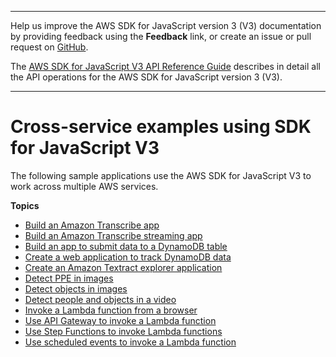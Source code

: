 --------

Help us improve the AWS SDK for JavaScript version 3 \(V3\) documentation by providing feedback using the **Feedback** link, or create an issue or pull request on [GitHub](https://github.com/awsdocs/aws-sdk-for-javascript-v3)\.

 The [AWS SDK for JavaScript V3 API Reference Guide](https://docs.aws.amazon.com/AWSJavaScriptSDK/v3/latest/index.html) describes in detail all the API operations for the AWS SDK for JavaScript version 3 \(V3\)\.

--------

# Cross\-service examples using SDK for JavaScript V3<a name="javascript_service_code_examples_cross_service"></a>

The following sample applications use the AWS SDK for JavaScript V3 to work across multiple AWS services\.

**Topics**
+ [Build an Amazon Transcribe app](cross_TranscriptionApp_javascript_topic.md)
+ [Build an Amazon Transcribe streaming app](cross_TranscriptionStreamingApp_javascript_topic.md)
+ [Build an app to submit data to a DynamoDB table](cross_SubmitDataApp_javascript_topic.md)
+ [Create a web application to track DynamoDB data](cross_DynamoDBDataTracker_javascript_topic.md)
+ [Create an Amazon Textract explorer application](cross_TextractExplorer_javascript_topic.md)
+ [Detect PPE in images](cross_RekognitionPhotoAnalyzerPPE_javascript_topic.md)
+ [Detect objects in images](cross_RekognitionPhotoAnalyzer_javascript_topic.md)
+ [Detect people and objects in a video](cross_RekognitionVideoDetection_javascript_topic.md)
+ [Invoke a Lambda function from a browser](cross_LambdaForBrowser_javascript_topic.md)
+ [Use API Gateway to invoke a Lambda function](cross_LambdaAPIGateway_javascript_topic.md)
+ [Use Step Functions to invoke Lambda functions](cross_ServerlessWorkflows_javascript_topic.md)
+ [Use scheduled events to invoke a Lambda function](cross_LambdaScheduledEvents_javascript_topic.md)